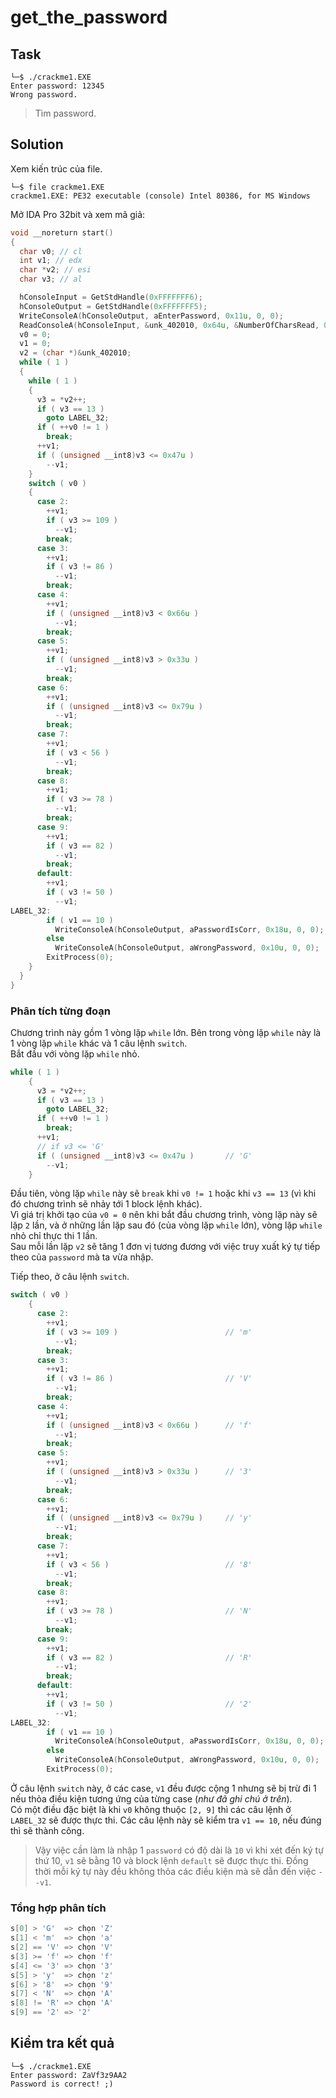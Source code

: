 # get_the_password
## Task
```
└─$ ./crackme1.EXE
Enter password: 12345
Wrong password.
```
> Tìm password.  

## Solution
Xem kiến trúc của file.
```
└─$ file crackme1.EXE
crackme1.EXE: PE32 executable (console) Intel 80386, for MS Windows
```  

Mở IDA Pro 32bit và xem mã giả:  
```c
void __noreturn start()
{
  char v0; // cl
  int v1; // edx
  char *v2; // esi
  char v3; // al

  hConsoleInput = GetStdHandle(0xFFFFFFF6);
  hConsoleOutput = GetStdHandle(0xFFFFFFF5);
  WriteConsoleA(hConsoleOutput, aEnterPassword, 0x11u, 0, 0);
  ReadConsoleA(hConsoleInput, &unk_402010, 0x64u, &NumberOfCharsRead, 0);
  v0 = 0;
  v1 = 0;
  v2 = (char *)&unk_402010;
  while ( 1 )
  {
    while ( 1 )
    {
      v3 = *v2++;
      if ( v3 == 13 )
        goto LABEL_32;
      if ( ++v0 != 1 )
        break;
      ++v1;
      if ( (unsigned __int8)v3 <= 0x47u )
        --v1;
    }
    switch ( v0 )
    {
      case 2:
        ++v1;
        if ( v3 >= 109 )
          --v1;
        break;
      case 3:
        ++v1;
        if ( v3 != 86 )
          --v1;
        break;
      case 4:
        ++v1;
        if ( (unsigned __int8)v3 < 0x66u )
          --v1;
        break;
      case 5:
        ++v1;
        if ( (unsigned __int8)v3 > 0x33u )
          --v1;
        break;
      case 6:
        ++v1;
        if ( (unsigned __int8)v3 <= 0x79u )
          --v1;
        break;
      case 7:
        ++v1;
        if ( v3 < 56 )
          --v1;
        break;
      case 8:
        ++v1;
        if ( v3 >= 78 )
          --v1;
        break;
      case 9:
        ++v1;
        if ( v3 == 82 )
          --v1;
        break;
      default:
        ++v1;
        if ( v3 != 50 )
          --v1;
LABEL_32:
        if ( v1 == 10 )
          WriteConsoleA(hConsoleOutput, aPasswordIsCorr, 0x18u, 0, 0);
        else
          WriteConsoleA(hConsoleOutput, aWrongPassword, 0x10u, 0, 0);
        ExitProcess(0);
    }
  }
}
```  
### Phân tích từng đoạn
Chương trình này gồm 1 vòng lặp `while` lớn. Bên trong vòng lặp `while` này là 1 vòng lặp `while` khác và 1 câu lệnh `switch`.  
Bắt đầu với vòng lặp `while` nhỏ.  
```c
while ( 1 )
    {
      v3 = *v2++;
      if ( v3 == 13 )
        goto LABEL_32;
      if ( ++v0 != 1 )
        break;
      ++v1;
      // if v3 <= 'G'
      if ( (unsigned __int8)v3 <= 0x47u )       // 'G'
        --v1;
    }
```  

Đầu tiên, vòng lặp `while` này sẽ `break` khi `v0 != 1` hoặc khi `v3 == 13` (vì khi đó chương trình sẽ nhảy tới 1 block lệnh khác).  
Vì giá trị khởi tạo của `v0 = 0` nên khi bắt đầu chương trình, vòng lặp này sẽ lặp `2` lần, và ở những lần lặp sau đó (của vòng lặp `while` lớn), vòng lặp `while` nhỏ chỉ thực thi 1 lần.  
Sau mỗi lần lặp `v2` sẽ tăng 1 đơn vị tương đương với việc truy xuất ký tự tiếp theo của `password` mà ta vừa nhập.  

Tiếp theo, ở câu lệnh `switch`.  
```cc
switch ( v0 )
    {
      case 2:
        ++v1;
        if ( v3 >= 109 )                        // 'm'
          --v1;
        break;
      case 3:
        ++v1;
        if ( v3 != 86 )                         // 'V'
          --v1;
        break;
      case 4:
        ++v1;
        if ( (unsigned __int8)v3 < 0x66u )      // 'f'
          --v1;
        break;
      case 5:
        ++v1;
        if ( (unsigned __int8)v3 > 0x33u )      // '3'
          --v1;
        break;
      case 6:
        ++v1;
        if ( (unsigned __int8)v3 <= 0x79u )     // 'y'
          --v1;
        break;
      case 7:
        ++v1;
        if ( v3 < 56 )                          // '8'
          --v1;
        break;
      case 8:
        ++v1;
        if ( v3 >= 78 )                         // 'N'
          --v1;
        break;
      case 9:
        ++v1;
        if ( v3 == 82 )                         // 'R'
          --v1;
        break;
      default:
        ++v1;
        if ( v3 != 50 )                         // '2'
          --v1;
LABEL_32:
        if ( v1 == 10 )
          WriteConsoleA(hConsoleOutput, aPasswordIsCorr, 0x18u, 0, 0);
        else
          WriteConsoleA(hConsoleOutput, aWrongPassword, 0x10u, 0, 0);
        ExitProcess(0);
```

Ở câu lệnh `switch` này, ở các case, `v1` đều được cộng 1 nhưng sẽ bị trừ đi 1 nếu thỏa điều kiện tương ứng của từng case (*như đã ghi chú ở trên*).  
Có một điều đặc biệt là khi `v0` không thuộc `[2, 9]` thì các câu lệnh ở `LABEL_32` sẽ được thực thi. Các câu lệnh này sẽ kiểm tra `v1 == 10`, nếu đúng thì sẽ thành công.
> Vậy việc cần làm là nhập 1 `password` có độ dài là `10` vì khi xét đến ký tự thứ 10, `v1` sẽ bằng 10 và block lệnh `default` sẽ được thực thi. Đồng thời mỗi ký tự này đều không thỏa các điều kiện mà sẽ dẫn đến việc `--v1`.  

### Tổng hợp phân tích
```c
s[0] > 'G'  => chọn 'Z'
s[1] < 'm'  => chọn 'a'
s[2] == 'V' => chọn 'V'
s[3] >= 'f' => chọn 'f'
s[4] <= '3' => chọn '3'
s[5] > 'y'  => chọn 'z'
s[6] > '8'  => chọn '9'
s[7] < 'N'  => chọn 'A'
s[8] != 'R' => chọn 'A'
s[9] == '2' => '2'
```

## Kiểm tra kết quả
```
└─$ ./crackme1.EXE
Enter password: ZaVf3z9AA2
Password is correct! ;)
```
